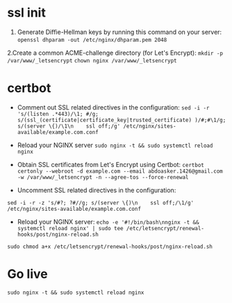 # ssl init 

1. Generate Diffie-Hellman keys by running this command on your server:
`openssl dhparam -out /etc/nginx/dhparam.pem 2048`

2.Create a common ACME-challenge directory (for Let's Encrypt):
`mkdir -p /var/www/_letsencrypt`
`chown nginx /var/www/_letsencrypt`

# certbot 
- Comment out SSL related directives in the configuration:
`sed -i -r 's/(listen .*443)/\1; #/g; s/(ssl_(certificate|certificate_key|trusted_certificate) )/#;#\1/g; s/(server \{)/\1\n    ssl off;/g' /etc/nginx/sites-available/example.com.conf`

- Reload your NGINX server
`sudo nginx -t && sudo systemctl reload nginx`

- Obtain SSL certificates from Let's Encrypt using Certbot:
`certbot certonly --webroot -d example.com --email abdoasker.1426@gmail.com -w /var/www/_letsencrypt -n --agree-tos --force-renewal`

- Uncomment SSL related directives in the configuration:

`sed -i -r -z 's/#?; ?#//g; s/(server \{)\n    ssl off;/\1/g' /etc/nginx/sites-available/example.com.conf`

- Reload your NGINX server:
`echo -e '#!/bin/bash\nnginx -t && systemctl reload nginx' | sudo tee /etc/letsencrypt/renewal-hooks/post/nginx-reload.sh`

`sudo chmod a+x /etc/letsencrypt/renewal-hooks/post/nginx-reload.sh`

# Go live
`sudo nginx -t && sudo systemctl reload nginx`
